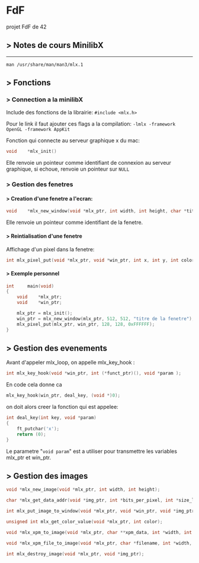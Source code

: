 # FdF

projet FdF de 42

## > Notes de cours MinilibX

___

`man /usr/share/man/man3/mlx.1`

## > Fonctions

### > Connection a la minilibX

Include des fonctions de la librairie:
`#include <mlx.h>`

Pour le link il faut ajouter ces flags a la compilation:
`-lmlx -framework OpenGL -framework AppKit`

Fonction qui connecte au serveur graphique x du mac:

```c
void	*mlx_init()
```
Elle renvoie un pointeur comme identifiant de connexion au serveur graphique, si echoue, renvoie un pointeur sur `NULL`

### > Gestion des fenetres

#### > Creation d'une fenetre a l'ecran:

```c
void	*mlx_new_window(void *mlx_ptr, int width, int height, char *title)
```
Elle renvoie un pointeur comme identifiant de la fenetre.

#### > Reintialisation d'une fenetre

Affichage d'un pixel dans la fenetre:

```c
int mlx_pixel_put(void *mlx_ptr, void *win_ptr, int x, int y, int color)
```

#### > Exemple personnel

```c
int		main(void)
{
	void	*mlx_ptr;
	void	*win_ptr;

	mlx_ptr = mlx_init();
	win_ptr = mlx_new_window(mlx_ptr, 512, 512, "titre de la fenetre");
	mlx_pixel_put(mlx_ptr, win_ptr, 128, 128, 0xFFFFFF);
}
```

## > Gestion des evenements

Avant d'appeler mlx_loop, on appelle mlx_key_hook :
```c
int mlx_key_hook(void *win_ptr, int (*funct_ptr)(), void *param );
```
En code cela donne ca
```c
mlx_key_hook(win_ptr, deal_key, (void *)0);
```
on doit alors creer la fonction qui est appelee:
```c
int deal_key(int key, void *param)
{
	ft_putchar('x');
	return (0);
}
```
Le parametre "`void param`" est a utiliser pour transmettre les variables mlx_ptr et win_ptr.

## > Gestion des images

```c
void *mlx_new_image(void *mlx_ptr, int width, int height);

char *mlx_get_data_addr(void *img_ptr, int *bits_per_pixel, int *size_line, int *endian);

int mlx_put_image_to_window(void *mlx_ptr, void *win_ptr, void *img_ptr, int x, int y);

unsigned int mlx_get_color_value(void *mlx_ptr, int color);

void *mlx_xpm_to_image(void *mlx_ptr, char **xpm_data, int *width, int *height);

void *mlx_xpm_file_to_image(void *mlx_ptr, char *filename, int *width, int *height);

int mlx_destroy_image(void *mlx_ptr, void *img_ptr);
```
